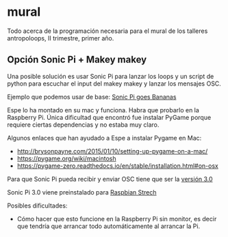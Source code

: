 # mural
Todo acerca de la programación necesaria para el mural de los talleres antropoloops, II trimestre, primer año.

## Opción Sonic Pi + Makey makey
Una posible solución es usar Sonic Pi para lanzar los loops y un script de python para escuchar el input del makey makey y lanzar los mensajes OSC.

Ejemplo que podemos usar de base: [Sonic Pi goes Bananas](https://alcluith.wordpress.com/2018/01/25/sonic-pi-goes-bananas/)

Espe lo ha montado en su mac y funciona. Habra que probarlo en la Raspberry Pi. Única dificultad que encontró fue instalar PyGame porque requiere ciertas dependencias y no estaba muy claro.

Algunos enlaces que han ayudado a Espe a instalar Pygame en Mac:
* http://brysonpayne.com/2015/01/10/setting-up-pygame-on-a-mac/
* https://pygame.org/wiki/macintosh
* https://pygame-zero.readthedocs.io/en/stable/installation.html#on-osx

Para que Sonic Pi pueda recibir y enviar OSC tiene que ser la [versión 3.0](https://github.com/samaaron/sonic-pi/blob/master/CHANGELOG.md#v3.0) 

Sonic Pi 3.0 viene preinstalado para [Raspbian Strech](https://www.raspberrypi.org/blog/raspbian-stretch/)

Posibles dificultades:
* Cómo hacer que esto funcione en la Raspberry Pi sin monitor, es decir que tendría que arrancar todo automáticamente al arrancar la Pi.
